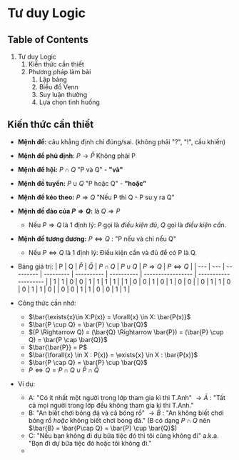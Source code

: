 # Tư duy Logic

## Table of Contents

1. Tư duy Logic
	1. Kiến thức cần thiết
	2. Phương pháp làm bài
		1. Lập bảng
		2. Biểu đồ Venn
		3. Suy luận thường
		4. Lựa chọn tình huống

## Kiến thức cần thiết

- **Mệnh đề:** câu khẳng định chỉ đúng/sai. (không phải "?", "!", cầu khiến)
- **Mệnh đề phủ định**: $`P \rightarrow \bar{P}`$ Không phải P
- **Mệnh đề hội:** $P \cap Q$  "P và Q" - **"và"**
- **Mệnh đề tuyển:** $P \cup Q$ "P hoặc Q" - **"hoặc"**
- **Mệnh đề kéo theo:** $P \Rightarrow Q$  "Nếu P thì Q - P su:y ra Q"
- **Mệnh đề đảo của $P \Rightarrow Q$:** là $Q \Rightarrow P$
	- Nếu $P \Rightarrow Q$ là 1 định lý: $P$ gọi là *điều kiện đủ*, $Q$ gọi là *điều kiện cần*.
- **Mệnh đề tương đương:** $P \Leftrightarrow Q$ : "P nếu và chỉ nếu Q"
	- Nếu $P \Leftrightarrow Q$  là 1 định lý: Điều kiện cần và đủ để có P là Q.
- Bảng giá trị:
| P   | Q   | $\bar{P}$ | $\bar{Q}$ | $P \cap Q$ | $P \cup Q$ | $P \Rightarrow Q$ | $P\Leftrightarrow Q$ |
| --- | --- | --------- | --------- | ---------- | ---------- | ----------------- | -------------------- |
| 1   | 1   | 0         | 0         | 1          | 1          | 1                 | 1                    |
| 1   | 0   | 0         | 1         | 0          | 1          | 0                 | 0                    |
| 0   | 1   | 1         | 0         | 0          | 1          | 1                 | 0                    |
| 0   | 0   | 1         | 1         | 0          | 0          | 1                 | 1                    |

- Công thức cần nhớ:
	- $\bar{\exists{x}\in X:P(x)} = \forall{x} \in X: \bar{P(x)}$
	- $\bar{P \cup Q} = \bar{P} \cup \bar{Q}$
	- $(P \Rightarrow Q) = (\bar{Q} \Rightarrow \bar{P}) = (\bar{P} \cup Q) = \bar{P \cap \bar{Q}}$
	- $\bar{\bar{P}} = P$
	- $\bar{\forall{x} \in X : P(x)} = \exists{x} \in X : \bar{P(x)}$
	- $\bar{P \cap Q} = \bar{P} \cup \bar{Q}$
	- $P \Leftrightarrow Q = P\cap Q \cup \bar{P} \cap \bar{Q}$
- Ví dụ:
	- A: "Có ít nhất một người trong lớp tham gia kì thi T.Anh" $\rightarrow \bar{A}$ : "Tất cả mọi người trong lớp đều không tham gia kì thi T.Anh."
	- B: "An biết chơi bóng đá và cả bóng rổ" $\rightarrow \bar{B}$ : "An không biết chơi bóng rổ *hoặc* không biết chơi bóng đá." (B có dạng $P\cap Q$ nên $\bar{B} = \bar{P\cap Q} = \bar{P} \cup \bar{Q}$)
	- C: "Nếu bạn không đi dự bữa tiệc đó thì tôi cũng không đi" a.k.a. "Bạn đi dự bữa tiệc đó hoặc tôi không đi."
	-
